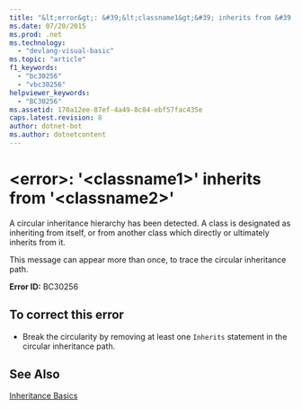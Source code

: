 ```yaml
---
title: "&lt;error&gt;: &#39;&lt;classname1&gt;&#39; inherits from &#39;&lt;classname2&gt;&#39;"
ms.date: 07/20/2015
ms.prod: .net
ms.technology: 
  - "devlang-visual-basic"
ms.topic: "article"
f1_keywords: 
  - "bc30256"
  - "vbc30256"
helpviewer_keywords: 
  - "BC30256"
ms.assetid: 170a12ee-87ef-4a49-8c84-ebf57fac435e
caps.latest.revision: 8
author: dotnet-bot
ms.author: dotnetcontent
---
```

# &lt;error&gt;: &#39;&lt;classname1&gt;&#39; inherits from &#39;&lt;classname2&gt;&#39;
A circular inheritance hierarchy has been detected. A class is designated as inheriting from itself, or from another class which directly or ultimately inherits from it.  
  
 This message can appear more than once, to trace the circular inheritance path.  
  
 **Error ID:** BC30256  
  
## To correct this error  
  
-   Break the circularity by removing at least one `Inherits` statement in the circular inheritance path.  
  
## See Also  
 [Inheritance Basics](../../visual-basic/programming-guide/language-features/objects-and-classes/inheritance-basics.md)
